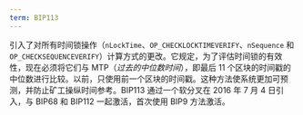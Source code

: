 ```yaml
---
term: BIP113
---
```


引入了对所有时间锁操作（`nLockTime`、`OP_CHECKLOCKTIMEVERIFY`、`nSequence` 和 `OP_CHECKSEQUENCEVERIFY`）计算方式的更改。它规定，为了评估时间锁的有效性，现在必须将它们与 MTP（*过去的中位数时间*），即最后 11 个区块的时间戳的中位数进行比较。以前，只使用前一个区块的时间戳。这种方法使系统更加可预测，并防止矿工操纵时间参考。BIP113 通过一个软分叉在 2016 年 7 月 4 日引入，与 BIP68 和 BIP112 一起激活，首次使用 BIP9 方法激活。